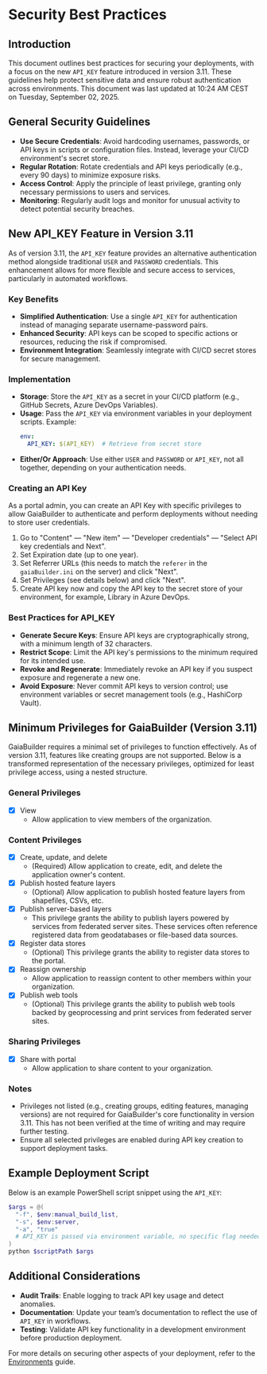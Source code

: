 ﻿# Security Best Practices

## Introduction
This document outlines best practices for securing your deployments, with a focus on the new `API_KEY` feature introduced in version 3.11. These guidelines help protect sensitive data and ensure robust authentication across environments. This document was last updated at 10:24 AM CEST on Tuesday, September 02, 2025.

## General Security Guidelines
- **Use Secure Credentials**: Avoid hardcoding usernames, passwords, or API keys in scripts or configuration files. Instead, leverage your CI/CD environment's secret store.
- **Regular Rotation**: Rotate credentials and API keys periodically (e.g., every 90 days) to minimize exposure risks.
- **Access Control**: Apply the principle of least privilege, granting only necessary permissions to users and services.
- **Monitoring**: Regularly audit logs and monitor for unusual activity to detect potential security breaches.

## New API_KEY Feature in Version 3.11
As of version 3.11, the `API_KEY` feature provides an alternative authentication method alongside traditional `USER` and `PASSWORD` credentials. This enhancement allows for more flexible and secure access to services, particularly in automated workflows.

### Key Benefits
- **Simplified Authentication**: Use a single `API_KEY` for authentication instead of managing separate username-password pairs.
- **Enhanced Security**: API keys can be scoped to specific actions or resources, reducing the risk if compromised.
- **Environment Integration**: Seamlessly integrate with CI/CD secret stores for secure management.

### Implementation
- **Storage**: Store the `API_KEY` as a secret in your CI/CD platform (e.g., GitHub Secrets, Azure DevOps Variables).
- **Usage**: Pass the `API_KEY` via environment variables in your deployment scripts. Example:
  ```yaml
  env:
    API_KEY: $(API_KEY)  # Retrieve from secret store
  ```
- **Either/Or Approach**: Use either `USER` and `PASSWORD` or `API_KEY`, not all together, depending on your authentication needs.

### Creating an API Key
As a portal admin, you can create an API Key with specific privileges to allow GaiaBuilder to authenticate and perform deployments without needing to store user credentials.
1. Go to "Content" — "New item" — "Developer credentials" — "Select API key credentials and Next".
2. Set Expiration date (up to one year).
3. Set Referrer URLs (this needs to match the `referer` in the `gaiaBuilder.ini` on the server) and click "Next".
4. Set Privileges (see details below) and click "Next".
5. Create API key now and copy the API key to the secret store of your environment, for example, Library in Azure DevOps.

### Best Practices for API_KEY
- **Generate Secure Keys**: Ensure API keys are cryptographically strong, with a minimum length of 32 characters.
- **Restrict Scope**: Limit the API key's permissions to the minimum required for its intended use.
- **Revoke and Regenerate**: Immediately revoke an API key if you suspect exposure and regenerate a new one.
- **Avoid Exposure**: Never commit API keys to version control; use environment variables or secret management tools (e.g., HashiCorp Vault).

## Minimum Privileges for GaiaBuilder (Version 3.11)
GaiaBuilder requires a minimal set of privileges to function effectively. As of version 3.11, features like creating groups are not supported. Below is a transformed representation of the necessary privileges, optimized for least privilege access, using a nested structure.

### General Privileges
- [x] View
  - Allow application to view members of the organization.

### Content Privileges
- [x] Create, update, and delete
  - (Required) Allow application to create, edit, and delete the application owner's content.
- [x] Publish hosted feature layers
  - (Optional) Allow application to publish hosted feature layers from shapefiles, CSVs, etc.
- [x] Publish server-based layers
  - This privilege grants the ability to publish layers powered by services from federated server sites. These services often reference registered data from geodatabases or file-based data sources.
- [x] Register data stores
  - (Optional) This privilege grants the ability to register data stores to the portal.
- [x] Reassign ownership
  - Allow application to reassign content to other members within your organization.
- [x] Publish web tools
  - (Optional) This privilege grants the ability to publish web tools backed by geoprocessing and print services from federated server sites.

### Sharing Privileges
- [x] Share with portal
  - Allow application to share content to your organization.

### Notes
- Privileges not listed (e.g., creating groups, editing features, managing versions) are not required for GaiaBuilder's core functionality in version 3.11. This has not been verified at the time of writing and may require further testing.
- Ensure all selected privileges are enabled during API key creation to support deployment tasks.

## Example Deployment Script
Below is an example PowerShell script snippet using the `API_KEY`:
```powershell
$args = @(
  "-f", $env:manual_build_list,
  "-s", $env:server,
  "-a", "true"
  # API_KEY is passed via environment variable, no specific flag needed
)
python $scriptPath $args
```

## Additional Considerations
- **Audit Trails**: Enable logging to track API key usage and detect anomalies.
- **Documentation**: Update your team’s documentation to reflect the use of `API_KEY` in workflows.
- **Testing**: Validate API key functionality in a development environment before production deployment.

For more details on securing other aspects of your deployment, refer to the [Environments](Environments.md) guide.
